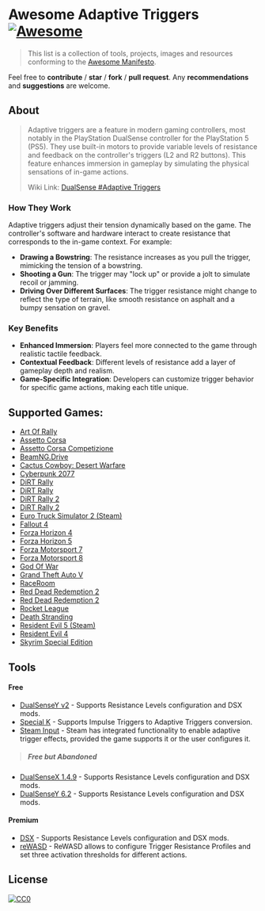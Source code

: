 # Awesome Adaptive Triggers [![Awesome](https://awesome.re/badge.svg)](https://awesome.re)
>This list is a collection of tools, projects, images and resources conforming to the [Awesome Manifesto](https://github.com/sindresorhus/awesome/blob/main/awesome.md).

Feel free to **contribute** / **star** / **fork** / **pull request**. Any **recommendations** and **suggestions** are welcome.

## About
> Adaptive triggers are a feature in modern gaming controllers, most notably in the PlayStation DualSense controller for the PlayStation 5 (PS5). They use built-in motors to provide variable levels of resistance and feedback on the controller's triggers (L2 and R2 buttons). This feature enhances immersion in gameplay by simulating the physical sensations of in-game actions.
>
> Wiki Link: [DualSense #Adaptive Triggers](https://www.pcgamingwiki.com/wiki/Controller:DualSense#Games_with_adaptive_trigger_support)

### How They Work
Adaptive triggers adjust their tension dynamically based on the game. The controller's software and hardware interact to create resistance that corresponds to the in-game context. For example:

- **Drawing a Bowstring**: The resistance increases as you pull the trigger, mimicking the tension of a bowstring.
- **Shooting a Gun**: The trigger may "lock up" or provide a jolt to simulate recoil or jamming.
- **Driving Over Different Surfaces**: The trigger resistance might change to reflect the type of terrain, like smooth resistance on asphalt and a bumpy sensation on gravel.

### Key Benefits
- **Enhanced Immersion**: Players feel more connected to the game through realistic tactile feedback.
- **Contextual Feedback**: Different levels of resistance add a layer of gameplay depth and realism.
- **Game-Specific Integration**: Developers can customize trigger behavior for specific game actions, making each title unique.

## Supported Games:
- [Art Of Rally](https://github.com/Theaninova/ArtOfRallyDSX)
- [Assetto Corsa](https://www.overtake.gg/downloads/race-element.50578/)
- [Assetto Corsa Competizione](https://www.overtake.gg/downloads/race-element.50578/)
- [BeamNG.Drive](https://www.beamng.com/resources/dsx-dualsense-adaptive-triggers.28759/)
- [Cactus Cowboy: Desert Warfare](https://store.steampowered.com/app/2554800/Cactus_Cowboy__Desert_Warfare/)
- [Cyberpunk 2077](https://www.nexusmods.com/cyberpunk2077/mods/4156?tab=description)
- [DiRT Rally](https://github.com/firelight322/dr2ds)
- [DiRT Rally](https://github.com/cosmii02/RacingDSX)
- [DiRT Rally 2](https://github.com/firelight322/dr2ds)
- [DiRT Rally 2](https://github.com/cosmii02/RacingDSX)
- [Euro Truck Simulator 2 (Steam)](https://github.com/josealissonbr/DualSenseAT/releases)
- [Fallout 4](https://www.nexusmods.com/fallout4/mods/62113/)
- [Forza Horizon 4](https://github.com/cosmii02/RacingDSX)
- [Forza Horizon 5](https://github.com/cosmii02/RacingDSX)
- [Forza Motorsport 7](https://github.com/cosmii02/RacingDSX)
- [Forza Motorsport 8](https://github.com/cosmii02/RacingDSX)
- [God Of War](https://github.com/josealissonbr/DualSenseAT/releases)
- [Grand Theft Auto V](https://github.com/Killface1980/DualSense4Rockstar)
- [RaceRoom](https://www.overtake.gg/downloads/race-element.50578/)
- [Red Dead Redemption 2](https://github.com/Killface1980/DualSense4Rockstar)
- [Red Dead Redemption 2](https://www.nexusmods.com/reddeadredemption2/mods/1472)
- [Rocket League](https://github.com/josealissonbr/DualSenseAT/releases)
- [Death Stranding](https://github.com/josealissonbr/DualSenseAT/releases)
- [Resident Evil 5 (Steam)](https://github.com/josealissonbr/DualSenseAT/releases)
- [Resident Evil 4](https://github.com/josealissonbr/DualSenseAT/releases)
- [Skyrim Special Edition](https://www.nexusmods.com/skyrimspecialedition/mods/66165)

## Tools
#### Free
- [DualSenseY v2](https://github.com/WujekFoliarz/DualSenseY-v2) - Supports Resistance Levels configuration and DSX mods.
- [Special K](https://github.com/SpecialKO) - Supports Impulse Triggers to Adaptive Triggers conversion.
- [Steam Input](https://store.steampowered.com/about/) - Steam has integrated functionality to enable adaptive trigger effects, provided the game supports it or the user configures it.
> ##### *Free but Abandoned*
- [DualSenseX 1.4.9](https://github.com/Paliverse/DualSenseX) - Supports Resistance Levels configuration and DSX mods.
- [DualSenseY 6.2](https://github.com/WujekFoliarz/DualSenseY) - Supports Resistance Levels configuration and DSX mods.
#### Premium
- [DSX](https://store.steampowered.com/app/1812620/DSX/) - Supports Resistance Levels configuration and DSX mods.
- [reWASD](https://rewasd.com) - ReWASD allows to configure Trigger Resistance Profiles and set three activation thresholds for different actions.

## License
[![CC0](http://mirrors.creativecommons.org/presskit/buttons/88x31/svg/cc-zero.svg)](https://creativecommons.org/publicdomain/zero/1.0/)
